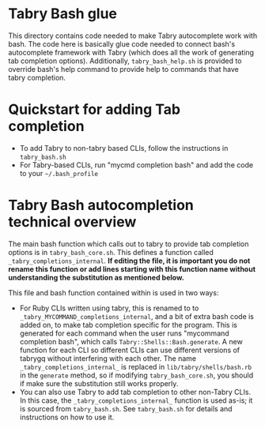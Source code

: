 # Tabry Bash glue

This directory contains code needed to make Tabry autocomplete work with bash.
The code here is basically glue code needed to connect bash's autocomplete
framework with Tabry (which does all the work of generating tab completion
options). Additionally, `tabry_bash_help.sh` is provided to override bash's
help command to provide help to commands that have tabry completion.

# Quickstart for adding Tab completion
* To add Tabry to non-tabry based CLIs, follow the instructions in `tabry_bash.sh`
* For Tabry-based CLIs, run "mycmd completion bash" and add the code to your `~/.bash_profile`

# Tabry Bash autocompletion technical overview
The main bash function which calls out to tabry to provide tab completion options is in
`tabry_bash_core.sh`. This defines a function called
`_tabry_completions_internal`. **If editing the file, it is important you
do not rename this function or add lines starting with this function name
without understanding the substitution as mentioned below.**

This file and bash function contained within is used in two ways:
* For Ruby CLIs written using tabry, this is renamed to to
  `_tabry_MYCOMMAND_completions_internal`, and a bit of extra bash code is
  added on, to make tab completion specific for the program. This is generated
  for each command when the user runs "mycommand completion bash", which calls
  `Tabry::Shells::Bash.generate`. A new function for each CLI so different CLIs
  can use different versions of tabrygq without interfering with each other.
  The name `_tabry_completions_internal_` is replaced in
  `lib/tabry/shells/bash.rb` in the `generate` method, so if modifying
  `tabry_bash_core.sh`, you should if make sure the substitution still works
  properly.
* You can also use Tabry to add tab completion to other non-Tabry CLIs. In this
  case, the `_tabry_completions_internal_` function is used as-is; it is
  sourced from `tabry_bash.sh`. See `tabry_bash.sh` for details and
  instructions on how to use it.

